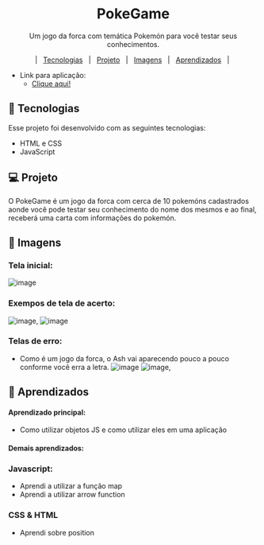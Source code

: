 <h1 align="center"> PokeGame </h1>
<p align="center">Um jogo da forca com temática Pokemón para você testar seus conhecimentos.</p>

<p align="center">
  |&nbsp;&nbsp;&nbsp<a href="#-Tecnologias">Tecnologias</a>&nbsp;&nbsp;
  |&nbsp;&nbsp;&nbsp<a href="#-Projeto">Projeto</a>&nbsp;&nbsp;
  |&nbsp;&nbsp;&nbsp<a href="#-Imagens">Imagens</a>&nbsp;&nbsp;
  |&nbsp;&nbsp;&nbsp<a href="#-Aprendizados">Aprendizados</a>&nbsp;&nbsp;&nbsp;|&nbsp;
</p>

- Link para aplicação:
  - <a href="https://filipetenedini.github.io/pokeQuizz/"> Clique aqui! </a>
## 🚀 Tecnologias

Esse projeto foi desenvolvido com as seguintes tecnologias:

- HTML e CSS
- JavaScript

## 💻 Projeto

O PokeGame é um jogo da forca com cerca de 10 pokemóns cadastrados aonde você pode testar seu conhecimento do nome dos mesmos e ao final, receberá uma carta com informações do pokemón.

## 🔖 Imagens
### Tela inicial:
![image](https://user-images.githubusercontent.com/105571583/197407655-bda94a8a-43e0-4b49-95ad-a66ce0a8127c.png)

### Exempos de tela de acerto:
![image](https://user-images.githubusercontent.com/105571583/197407921-666cdf06-2e98-4da6-8f0d-49a0c67ef590.png), ![image](https://user-images.githubusercontent.com/105571583/197407999-520c093a-6cf3-445d-a56e-2c03536dd5d4.png)

### Telas de erro:
- Como é um jogo da forca, o Ash vai aparecendo pouco a pouco conforme você erra a letra.
![image](https://user-images.githubusercontent.com/105571583/197407720-96311079-5637-466c-8266-9d9046501fd0.png)
![image](https://user-images.githubusercontent.com/105571583/197407742-995d8e53-8965-4b18-9b5c-3da617e4590d.png), 

## 🧠 Aprendizados

#### Aprendizado principal:
  - Como utilizar objetos JS e como utilizar eles em uma aplicação
#### Demais aprendizados:
### Javascript:
- Aprendi a utilizar a função map
- Aprendi a utilizar arrow function
### CSS & HTML
- Aprendi sobre position 

